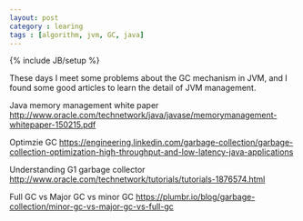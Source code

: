 ```yaml
---
layout: post
category : learing
tags : [algorithm, jvm, GC, java]
---
```

{% include JB/setup %}

These days I meet some problems about the GC mechanism in JVM, and I found some good articles to learn the detail of JVM management.

Java memory management white paper
http://www.oracle.com/technetwork/java/javase/memorymanagement-whitepaper-150215.pdf

Optimzie GC
https://engineering.linkedin.com/garbage-collection/garbage-collection-optimization-high-throughput-and-low-latency-java-applications

Understanding G1 garbage collector
http://www.oracle.com/technetwork/tutorials/tutorials-1876574.html

Full GC vs Major GC vs minor GC
https://plumbr.io/blog/garbage-collection/minor-gc-vs-major-gc-vs-full-gc

